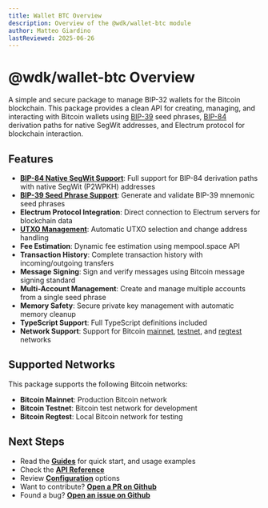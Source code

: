 ```yaml
---
title: Wallet BTC Overview
description: Overview of the @wdk/wallet-btc module
author: Matteo Giardino
lastReviewed: 2025-06-26
---
```


# @wdk/wallet-btc Overview

A simple and secure package to manage BIP-32 wallets for the Bitcoin blockchain. This package provides a clean API for creating, managing, and interacting with Bitcoin wallets using [BIP-39](../../resources/concepts.md#bip-39-mnemonic-seed-phrases) seed phrases, [BIP-84](../../resources/concepts.md#bip-84-native-segwit) derivation paths for native SegWit addresses, and Electrum protocol for blockchain interaction.

## Features

- **[BIP-84 Native SegWit Support](../../resources/concepts.md#bip-84-native-segwit)**: Full support for BIP-84 derivation paths with native SegWit (P2WPKH) addresses
- **[BIP-39 Seed Phrase Support](../../resources/concepts.md#bip-39-mnemonic-seed-phrases)**: Generate and validate BIP-39 mnemonic seed phrases
- **Electrum Protocol Integration**: Direct connection to Electrum servers for blockchain data
- **[UTXO Management](../../resources/concepts.md#utxo-unspent-transaction-output)**: Automatic UTXO selection and change address handling
- **Fee Estimation**: Dynamic fee estimation using mempool.space API
- **Transaction History**: Complete transaction history with incoming/outgoing transfers
- **Message Signing**: Sign and verify messages using Bitcoin message signing standard
- **Multi-Account Management**: Create and manage multiple accounts from a single seed phrase
- **Memory Safety**: Secure private key management with automatic memory cleanup
- **TypeScript Support**: Full TypeScript definitions included
- **Network Support**: Support for Bitcoin [mainnet](../../resources/concepts.md#mainnet), [testnet](../../resources/concepts.md#testnet), and [regtest](../../resources/concepts.md#regtest) networks

## Supported Networks

This package supports the following Bitcoin networks:

- **Bitcoin Mainnet**: Production Bitcoin network
- **Bitcoin Testnet**: Bitcoin test network for development
- **Bitcoin Regtest**: Local Bitcoin network for testing

## Next Steps

- Read the **[Guides](./guides.md)** for quick start, and usage examples
- Check the **[API Reference](./api-reference.md)** 
- Review **[Configuration](./configuration.md)** options
- Want to contribute? **[Open a PR on Github](https://github.com/tetherto/wdk-wallet-btc)**
- Found a bug? **[Open an issue on Github](https://github.com/tetherto/wdk-wallet-btc/issues)** 